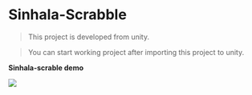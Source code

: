 # Sinhala-Scrabble

>This project is developed from unity.

>You can start working project after importing this project to unity.

**Sinhala-scrable demo**


![](screbbleDemo.gif)
